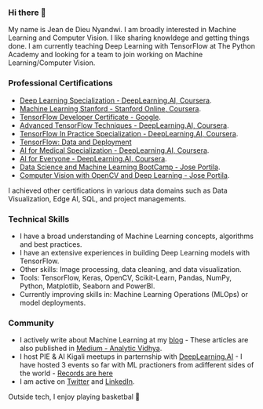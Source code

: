 ### Hi there 👋

My name is Jean de Dieu Nyandwi. I am broadly interested in Machine Learning and Computer Vision. I like sharing knowldege and getting things done. I am currently teaching Deep Learning with TensorFlow at The Python Academy and looking for a team to join working on Machine Learning/Computer Vision. 


### Professional Certifications

* [Deep Learning Specialization - DeepLearning.AI, Coursera](https://github.com/Nyandwi/nyandwi/blob/main/professional%20certificates/Jean%20-%20Deep%20Learning%20Specialization.pdf).
* [Machine Learning Stanford - Stanford Online, Coursera](https://github.com/Nyandwi/nyandwi/blob/main/professional%20certificates/Jean%20-%20Machine%20Learning%20Stanford.pdf).
* [TensorFlow Developer Certificate - Google](https://github.com/Nyandwi/nyandwi/blob/main/professional%20certificates/Jean%20-%20TensorFlow%20Developer%20Certificate.pdf).
* [Advanced TensorFlow Techniques - DeepLearning.AI, Coursera](https://github.com/Nyandwi/nyandwi/blob/main/professional%20certificates/Jean%20-%20TensorFlow%20Advanced.pdf).
* [TensorFlow In Practice Specialization - DeepLearning.AI, Coursera](https://github.com/Nyandwi/nyandwi/blob/main/professional%20certificates/Jean%20-%20DeepLearning.AI%20TensorFlow.pdf).
* [TensorFlow: Data and Deployment](https://github.com/Nyandwi/nyandwi/blob/main/professional%20certificates/Jean%20-%20TF%20Specialization%20Certificate.pdf)
* [AI for Medical Specialization - DeepLearning.AI, Coursera](https://github.com/Nyandwi/nyandwi/blob/main/professional%20certificates/Jean%20-%20AI%20for%20Medicine%20Specialization.pdf).
* [AI for Everyone - DeepLearning.AI, Coursera](https://github.com/Nyandwi/nyandwi/blob/main/professional%20certificates/Jean%20-%20AI%20For%20Everyone%20Certificate.pdf).
* [Data Science and Machine Learning BootCamp - Jose Portila](https://github.com/Nyandwi/nyandwi/blob/main/professional%20certificates/Jean%20-%20DS%20and%20ML%20Bootcamp%20Full.pdf).
* [Computer Vision with OpenCV and Deep Learning - Jose Portila](https://github.com/Nyandwi/nyandwi/blob/main/professional%20certificates/Jean%20-%20Udemy%20Computer%20Vision.pdf).

I achieved other certifications in various data domains such as Data Visualization, Edge AI, SQL, and project managements.

### Technical Skills
* I have a broad understanding of Machine Learning concepts, algorithms and best practices.
* I have an extensive experiences in building Deep Learning models with TensorFlow.
* Other skills: Image processing, data cleaning, and data visualization.
* Tools: TensorFlow, Keras, OpenCV, Scikit-Learn, Pandas, NumPy, Python, Matplotlib, Seaborn and PowerBI. 
* Currently improving skills in: Machine Learning Operations (MLOps) or model deployments. 

### Community

* I actively write about Machine Learning at my [blog](https://jeande.tech) - These articles are also published in [Medium - Analytic Vidhya](https://jeande.medium.com).
* I host PIE & AI Kigali meetups in parternship with [DeepLearning.AI](https://deeplearning.ai) - I have hosted 3 events so far with ML practioners from adifferent sides of the world - [Records are here](https://www.youtube.com/channel/UCSPFIgLyc2t-pNim-CdyBNQ/videos)
* I am active on [Twitter](https://twitter.com/Jeande_d) and [LinkedIn](https://www.linkedin.com/in/nyandwi/).


Outside tech, I enjoy playing basketbal :basketball: 




